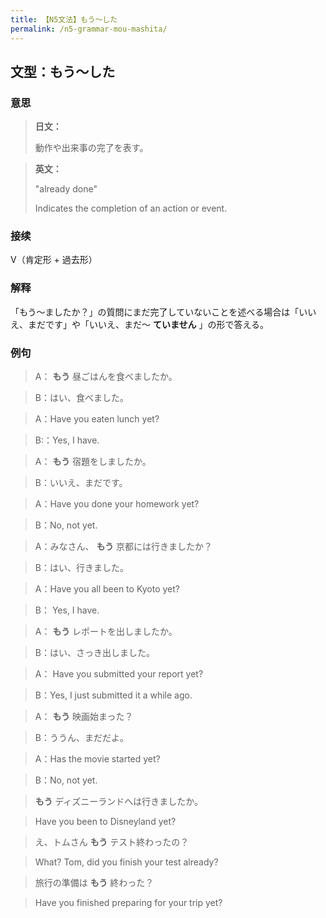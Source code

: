 ```yaml
---
title: 【N5文法】もう〜した
permalink: /n5-grammar-mou-mashita/
---
```


## 文型：もう〜した

### 意思

> **日文：**
> 
> 動作や出来事の完了を表す。


> **英文：**
> 
> "already done"
> 
> Indicates the completion of an action or event.


### 接续

V（肯定形 + 過去形）

### 解释

「もう〜ましたか？」の質問にまだ完了していないことを述べる場合は「いいえ、まだです」や「いいえ、まだ〜 **ていません** 」の形で答える。

### 例句

> A： **もう** 昼ごはんを食べましたか。

> B：はい、食べました。

> A：Have you eaten lunch yet?

> B:：Yes, I have.

> A： **もう** 宿題をしましたか。

> B：いいえ、まだです。

> A：Have you done your homework yet?

> B：No, not yet.

> A：みなさん、 **もう** 京都には行きましたか？

> B：はい、行きました。

> A：Have you all been to Kyoto yet?

> B： Yes, I have.

> A： **もう** レポートを出しましたか。

> B：はい、さっき出しました。

> A： Have you submitted your report yet?

> B：Yes, I just submitted it a while ago.

> A： **もう** 映画始まった？

> B：ううん、まだだよ。

> A：Has the movie started yet?

> B：No, not yet.

> **もう** ディズニーランドへは行きましたか。

> Have you been to Disneyland yet?

> え、トムさん **もう** テスト終わったの？

> What? Tom, did you finish your test already?

> 旅行の準備は **もう** 終わった？

> Have you finished preparing for your trip yet?

